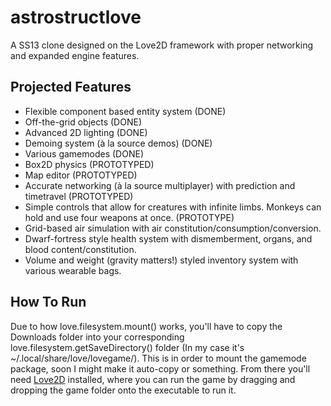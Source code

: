 astrostructlove
===============

A SS13 clone designed on the Love2D framework with proper networking and expanded engine features.


Projected Features
------------------

* Flexible component based entity system (DONE)
* Off-the-grid objects (DONE)
* Advanced 2D lighting (DONE)
* Demoing system (à la source demos) (DONE)
* Various gamemodes (DONE)
* Box2D physics (PROTOTYPED)
* Map editor (PROTOTYPED)
* Accurate networking (à la source multiplayer) with prediction and timetravel (PROTOTYPED)
* Simple controls that allow for creatures with infinite limbs. Monkeys can hold and use four weapons at once. (PROTOTYPE)
* Grid-based air simulation with air constitution/consumption/conversion.
* Dwarf-fortress style health system with dismemberment, organs, and blood content/constitution.
* Volume and weight (gravity matters!) styled inventory system with various wearable bags.

How To Run
----------
Due to how love.filesystem.mount() works, you'll have to copy the Downloads folder into your corresponding love.filesystem.getSaveDirectory() folder (In my case it's ~/.local/share/love/lovegame/).
This is in order to mount the gamemode package, soon I might make it auto-copy or something.
From there you'll need [Love2D](http://love2d.org/) installed, where you can run the game by dragging and dropping the game folder onto the executable to run it.
